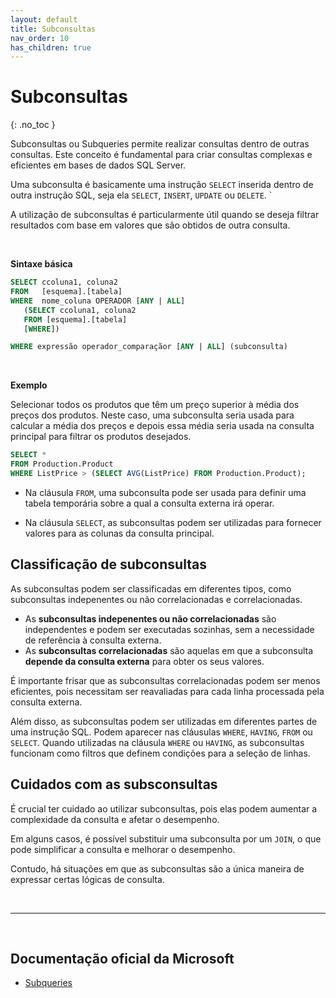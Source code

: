 ```yaml
---
layout: default
title: Subconsultas
nav_order: 10
has_children: true
---
```



# Subconsultas
{: .no_toc }


Subconsultas ou Subqueries permite realizar consultas dentro de outras consultas. Este conceito é fundamental para criar consultas complexas e eficientes em bases de dados SQL Server. 

Uma subconsulta é basicamente uma instrução `SELECT` inserida dentro de outra instrução SQL, seja ela `SELECT`, `INSERT`, `UPDATE` ou `DELETE`. `

A utilização de subconsultas é particularmente útil quando se deseja filtrar resultados com base em valores que são obtidos de outra consulta. 

<br>

**Sintaxe básica**


```sql
SELECT ccoluna1, coluna2  
FROM   [esquema].[tabela] 
WHERE  nome_coluna OPERADOR [ANY | ALL]
   (SELECT ccoluna1, coluna2 
   FROM [esquema].[tabela] 
   [WHERE]) 
```

```sql
WHERE expressão operador_comparaçãor [ANY | ALL] (subconsulta)
```


<br>

**Exemplo**

Selecionar todos os produtos que têm um preço superior à média dos preços dos produtos. 
Neste caso, uma subconsulta seria usada para calcular a média dos preços e depois essa média seria usada na consulta principal para filtrar os produtos desejados.


```sql
SELECT *
FROM Production.Product
WHERE ListPrice > (SELECT AVG(ListPrice) FROM Production.Product);
```


* Na cláusula `FROM`, uma subconsulta pode ser usada para definir uma tabela temporária sobre a qual a consulta externa irá operar. 

* Na cláusula `SELECT`, as subconsultas podem ser utilizadas para fornecer valores para as colunas da consulta principal.


## Classificação de subconsultas

As subconsultas podem ser classificadas em diferentes tipos, como subconsultas indepenentes ou não correlacionadas e correlacionadas. 

* As **subconsultas indepenentes ou não correlacionadas** são independentes e podem ser executadas sozinhas, sem a necessidade de referência à consulta externa.
* As **subconsultas correlacionadas** são aquelas em que a subconsulta **depende da consulta externa** para obter os seus valores. 



É importante frisar que as subconsultas correlacionadas podem ser menos eficientes, pois necessitam ser reavaliadas para cada linha processada pela consulta externa.

Além disso, as subconsultas podem ser utilizadas em diferentes partes de uma instrução SQL. Podem aparecer nas cláusulas `WHERE`, `HAVING`, `FROM` ou `SELECT`. Quando utilizadas na cláusula `WHERE` ou `HAVING`, as subconsultas funcionam como filtros que definem condições para a seleção de linhas. 



## Cuidados com as subsconsultas

É crucial ter cuidado ao utilizar subconsultas, pois elas podem aumentar a complexidade da consulta e afetar o desempenho. 

Em alguns casos, é possível substituir uma subconsulta por um `JOIN`, o que pode simplificar a consulta e melhorar o desempenho. 

Contudo, há situações em que as subconsultas são a única maneira de expressar certas lógicas de consulta.



<br>

---

<br>

##  Documentação oficial da Microsoft

- [Subqueries](https://learn.microsoft.com/en-us/sql/relational-databases/performance/subqueries)

